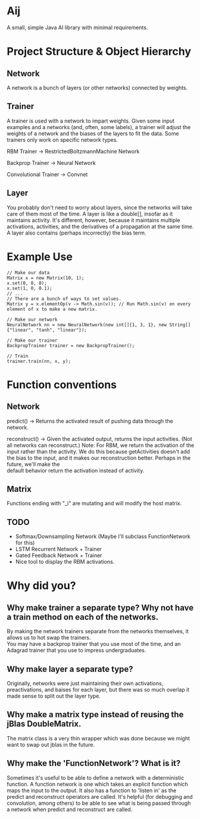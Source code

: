 # Aij
A small, simple Java AI library with minimal requirements.

# Project Structure & Object Hierarchy
## Network

A network is a bunch of layers (or other networks) connected by weights.

## Trainer

A trainer is used with a network to impart weights.
Given some input examples and a networks (and, often, some labels), a trainer will adjust the weights of a network
and the biases of the layers to fit the data.  Some trainers only work on specific network types.

RBM Trainer -> RestrictedBoltzmannMachine Network

Backprop Trainer -> Neural Network

Convolutional Trainer -> Convnet

## Layer

You probably don't need to worry about layers, since the networks will take care of them most of the time.
A layer is like a double[], insofar as it maintains activity.  It's different, however,
because it maintains multiple activations, activities, and the derivatives of a propagation at the same time.
A layer also contains (perhaps incorrectly) the bias term.

# Example Use

```
// Make our data
Matrix x = new Matrix(10, 1);
x.set(0, 0, 0);
x.set(1, 0, 0.1);
// ...
// There are a bunch of ways to set values.
Matrix y = x.elementOp(v -> Math.sin(v)); // Run Math.sin(v) on every element of x to make a new matrix.

// Make our network
NeuralNetwork nn = new NeuralNetwork(new int[]{1, 3, 1}, new String[]{"linear", "tanh", "linear"});

// Make our trainer
BackpropTrainer trainer = new BackpropTrainer();

// Train
trainer.train(nn, x, y);
```

# Function conventions

## Network

predict() -> Returns the activated result of pushing data through the network.

reconstruct() -> Given the activated output, returns the input activities. (Not all networks can reconstruct.)
Note: For RBM, we return the activation of the input rather than the activity.  We do this because getActivities 
doesn't add the bias to the input, and it makes our reconstruction better.  Perhaps in the future, we'll make the  
default behavior return the activation instead of activity.

## Matrix

Functions ending with "_i" are mutating and will modify the host matrix.

## TODO

* Softmax/Downsampling Network (Maybe I'll subclass FunctionNetwork for this)
* LSTM Recurrent Network + Trainer
* Gated Feedback Network + Trainer
* Nice tool to display the RBM activations.

# Why did you?

## Why make trainer a separate type?  Why not have a train method on each of the networks.

By making the network trainers separate from the networks themselves, it allows us to hot swap the trainers.  
You may have a backprop trainer that you use most of the time, and an Adagrad trainer that you use to impress 
undergraduates.

## Why make layer a separate type?

Originally, networks were just maintaining their own activations, preactivations, and baises for each layer, 
but there was so much overlap it made sense to split out the layer type.

## Why make a matrix type instead of reusing the jBlas DoubleMatrix.

The matrix class is a very thin wrapper which was done because we might want to swap out jblas in the future.

## Why make the 'FunctionNetwork'?  What is it?

Sometimes it's useful to be able to define a network with a deterministic function.  A function network is one which takes an explicit function which maps the input to the output.  It also has a function to 'listen in' as the predict and reconstruct operators are called.  It's helpful (for debugging and convolution, among others) to be able to see what is being passed through a network when predict and reconstruct are called.
